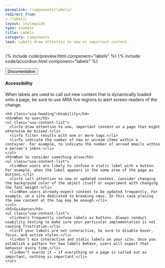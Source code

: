 ```yaml
---
permalink: /components/labels/
redirect_from:
- /labels/
layout: styleguide
type: element
title: Labels
category: Components
lead: Labels draw attention to new or important content.
---
```


{% include code/preview.html component="labels" %}
{% include code/accordion.html component="labels" %}
<div class="usa-accordion-bordered">
  <button class="usa-button-unstyled usa-accordion-button"
      aria-expanded="true" aria-controls="label-docs">
    Documentation
  </button>
  <div id="label-docs" aria-hidden="false" class="usa-accordion-content">
    <h4 class="usa-heading">Accessibility</h4>
    <p>When labels are used to call out new content that is dynamically loaded onto a page, be sure to use ARIA live regions to alert screen readers of the change.</p>

    <h4 class="usa-heading">Usability</h4>
    <h5>When to use</h5>
    <ul class="usa-content-list">
      <li>To draw attention to new, important content on a page that might otherwise be missed.</li>
      <li>To filter results with one or more tags.</li>
      <li>To indicate the number of new or unread items within a container. For example, to indicate the number of unread emails within a person’s inbox.</li>
    </ul>
    <h5>When to consider something else</h5>
    <ul class="usa-content-list">
      <li>When users are likely to confuse a static label with a button. For example, when the label appears in the same area of the page as buttons.</li>
      <li>To call attention to new or updated content, consider changing the background color of the object itself or experiment with changing the font weight.</li>
      <li>When users already expect content to be updated frequently. For example, on a site dedicated to breaking news. In this case placing the new content at the top may be enough.</li>
    </ul>
    <h5>Guidance</h5>
    <ul class="usa-content-list">
      <li>Users frequently confuse labels as buttons. Always conduct usability testing to make sure your particular implementation is not causing frustration.</li>
      <li>If your labels are not interactive, be sure to disable hover, focus, and active styles.</li>
      <li>Don’t mix interactive and static labels on your site. Once you establish a pattern for how labels behave, users will expect that behavior every time.</li>
      <li>Don’t overdo it — if everything on a page is called out as important, nothing is important.</li>
    </ul>
  </div>
</div>
